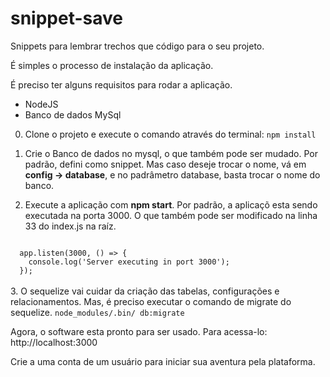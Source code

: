# snippet-save
Snippets para lembrar trechos que código para o seu projeto.

É simples o processo de instalação da aplicação.

É preciso ter alguns requisitos para rodar a aplicação.
- NodeJS
- Banco de dados MySql

0. Clone o projeto e execute o comando através do terminal: <code>npm install</code>

1. Crie o Banco de dados no mysql, o que também pode ser mudado.
Por padrão, defini como snippet. Mas caso deseje trocar o nome, vá em **config -> database**, e no padrâmetro database, basta trocar o nome do banco.

2. Execute a aplicação com **npm start**. Por padrão, a aplicaçõ esta sendo executada na porta 3000. O que também pode ser modificado na linha 33 do index.js na raíz.

<code>
  app.listen(3000, () => {
    console.log('Server executing in port 3000');
  });
</code>
<br>
3. O sequelize vai cuidar da criação das tabelas, configurações e relacionamentos. Mas, é preciso executar o comando de migrate do sequelize.
<code>node_modules/.bin/ db:migrate</code><br>

Agora, o software esta pronto para ser usado. Para acessa-lo: http://localhost:3000

Crie a uma conta de um usuário para iniciar sua aventura pela plataforma.
